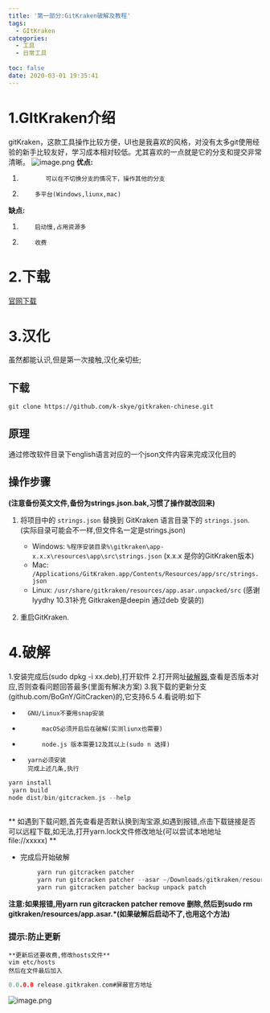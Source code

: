 ```yaml
---
title: '第一部分:GitKraken破解及教程'
tags:
  - GItKraken
categories:
  - 工具
  - 日常工具
  
toc: false
date: 2020-03-01 19:35:41
---
```


# 1.GItKraken介绍
gitKraken，这款工具操作比较方便，UI也是我喜欢的风格，对没有太多git使用经验的新手比较友好，学习成本相对较低。尤其喜欢的一点就是它的分支和提交非常清晰。
![image.png](https://blog.mviai.com/images/Fs9HOjVYzYWRDsUM1XmDcoq7LKc7)
**优点:**
1.            可以在不切换分支的情况下，操作其他的分支
2.     	   多平台(Windows,liunx,mac)


**缺点:**
1.	       启动慢,占用资源多
2.    	   收费


# 2.下载
[官网下载](https://www.gitkraken.com/download)


# 3.汉化
虽然都能认识,但是第一次接触,汉化亲切些;

## 下载
```
git clone https://github.com/k-skye/gitkraken-chinese.git

```

## 原理

通过修改软件目录下english语言对应的一个json文件内容来完成汉化目的

## 操作步骤
**(注意备份英文文件,备份为strings.json.bak,习惯了操作就改回来)**
1. 将项目中的 `strings.json` 替换到 GitKraken 语言目录下的 `strings.json`.  
(实际目录可能会不一样,但文件名一定是strings.json)
  
   - Windows: `%程序安装目录%\gitkraken\app-x.x.x\resources\app\src\strings.json` (x.x.x 是你的GitKraken版本)
   - Mac: `/Applications/GitKraken.app/Contents/Resources/app/src/strings.json`
   - Linux: `/usr/share/gitkraken/resources/app.asar.unpacked/src` (感谢lyydhy 10.31补充 Gitkraken是deepin 通过deb 安装的)
     
2. 重启GitKraken.


# 4.破解
1.安装完成后(sudo dpkg -i xx.deb),打开软件
2.打开网址[破解器](https://github.com/KillWolfVlad/GitKraken-AUR),查看是否版本对应,否则查看问题回答最多(里面有解决方案)
3.我下载的更新分支(github.com/BoGnY/GitCracken)的,它支持6.5
4.看说明:如下
-		GNU/Linux不要用snap安装
-	        macOS必须开启后在破解(实测liunx也需要)
- 	        node.js 版本需要12及其以上(sudo n 选择)
-  		yarn必须安装		
 		完成上述几条,执行
```c
yarn install
 yarn build
node dist/bin/gitcracken.js --help
		

```
 **  如遇到下载问题,首先查看是否默认换到淘宝源,如遇到报错,点击下载链接是否可以远程下载,如无法,打开yarn.lock文件修改地址(可以尝试本地地址 file://xxxxx) **

	
-	完成后开始破解
```c	
		yarn run gitcracken patcher
		yarn run gitcracken patcher --asar ~/Downloads/gitkraken/resources/app.asar(修改为你的安装地址)
		yarn run gitcracken patcher backup unpack patch

```

		
**注意:如果报错,用yarn run gitcracken patcher remove 删除,然后到sudo rm gitkraken/resources/app.asar.*(如果破解后启动不了,也用这个方法)**

### 提示:防止更新
	**更新后还要收费,修改hosts文件**
	vim etc/hosts
	然后在文件最后加入
```c
0.0.0.0 release.gitkraken.com#屏蔽官方地址

```

![image.png](https://blog.mviai.com/images/Fia7aodyxl3vw3G3WU151wVAl2dH)
